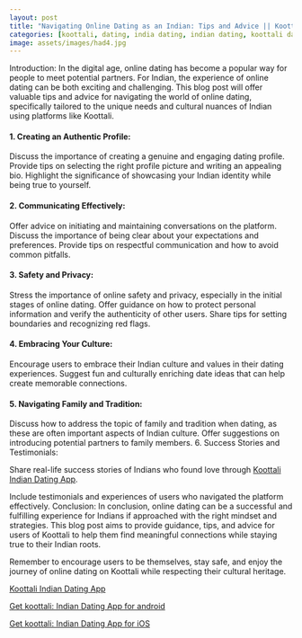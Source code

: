 ```yaml
---
layout: post
title: "Navigating Online Dating as an Indian: Tips and Advice || Koottali Indian Dating App"
categories: [koottali, dating, india dating, indian dating, koottali dating app]
image: assets/images/had4.jpg
---
```


Introduction:
In the digital age, online dating has become a popular way for people to meet potential partners. For Indian, the experience of online dating can be both exciting and challenging. This blog post will offer valuable tips and advice for navigating the world of online dating, specifically tailored to the unique needs and cultural nuances of Indian using platforms like Koottali.

#### 1. Creating an Authentic Profile:

Discuss the importance of creating a genuine and engaging dating profile.
Provide tips on selecting the right profile picture and writing an appealing bio.
Highlight the significance of showcasing your Indian identity while being true to yourself.

#### 2. Communicating Effectively:

Offer advice on initiating and maintaining conversations on the platform.
Discuss the importance of being clear about your expectations and preferences.
Provide tips on respectful communication and how to avoid common pitfalls.

#### 3. Safety and Privacy:

Stress the importance of online safety and privacy, especially in the initial stages of online dating.
Offer guidance on how to protect personal information and verify the authenticity of other users.
Share tips for setting boundaries and recognizing red flags.

#### 4. Embracing Your Culture:

Encourage users to embrace their Indian culture and values in their dating experiences.
Suggest fun and culturally enriching date ideas that can help create memorable connections.

#### 5. Navigating Family and Tradition:

Discuss how to address the topic of family and tradition when dating, as these are often important aspects of Indian culture.
Offer suggestions on introducing potential partners to family members. 6. Success Stories and Testimonials:

Share real-life success stories of Indians who found love through [Koottali Indian Dating App](https://koottali.com/download).

Include testimonials and experiences of users who navigated the platform effectively.
Conclusion:
In conclusion, online dating can be a successful and fulfilling experience for Indians if approached with the right mindset and strategies. This blog post aims to provide guidance, tips, and advice for users of Koottali to help them find meaningful connections while staying true to their Indian roots.

Remember to encourage users to be themselves, stay safe, and enjoy the journey of online dating on Koottali while respecting their cultural heritage.

[Koottali Indian Dating App](https://koottali.com/download)

[Get koottali: Indian Dating App for android](https://play.google.com/store/apps/details?id=com.koottali.app&hl=en_IN&gl=US)

[Get koottali: Indian Dating App for iOS](https://apps.apple.com/us/app/koottali-connect-with-mallus/id6448742453)
